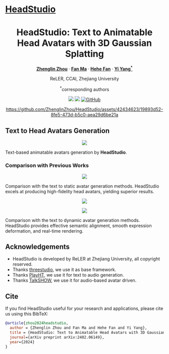 # [HeadStudio](https://github.com/ZhenglinZhou/HeadStudio)

<div align="center">
<h1>HeadStudio: Text to Animatable Head Avatars with 3D Gaussian Splatting</h1>

[**Zhenglin Zhou**](https://scholar.google.com/citations?user=6v7tOfEAAAAJ) · [**Fan Ma**](https://flowerfan.site/) · [**Hehe Fan**](https://hehefan.github.io/) · [**Yi Yang<sup>*</sup>**](https://scholar.google.com/citations?user=RMSuNFwAAAAJ)

ReLER, CCAI, Zhejiang University 

<sup>*</sup>corresponding authors

<a href='https://zhenglinzhou.github.io/HeadStudio-ProjectPage/'><img src='https://img.shields.io/badge/Project-Page-green'></a>
<a href='https://arxiv.org/abs/2402.06149'><img src='https://img.shields.io/badge/Technique-Report-red'></a>
[![GitHub](https://img.shields.io/github/stars/ZhenglinZhou/HeadStudio?style=social)](https://github.com/ZhenglinZhou/HeadStudio/)

https://github.com/ZhenglinZhou/HeadStudio/assets/42434623/19893d52-8fe5-473d-b5c0-aea29d6be21a

</div>

## Text to Head Avatars Generation

<p align="center">
<img src="./assets/teaser.png">
</p>

Text-based animatable avatars generation by **HeadStudio**.

### Comparison with Previous Works

<p align="center">
<img src="./assets/comparison_static_avatar.png">
</p>

Comparison with the text to static avatar generation methods.
HeadStudio excels at producing high-fidelity head avatars, yielding superior results.

<p align="center">
<img src="./assets/comparison_dynamic_avatar.png">
</p>

<p align="center">
<img src="./assets/comparison_dynamic_avatar_2.png">
</p>
Comparison with the text to dynamic avatar generation methods.
HeadStudio provides effective semantic alignment, smooth expression deformation, and real-time rendering.

## Acknowledgements
- HeadStudio is developed by ReLER at Zhejiang University, all copyright reserved.
- Thanks [threestudio](https://github.com/threestudio-project/threestudio), we use it as base framework.
- Thanks [PlayHT](https://play.ht/), we use it for text to audio generation.
- Thanks [TalkSHOW](https://arxiv.org/pdf/2212.04420.pdf), we use it for audio-based avatar driven.

## Cite
If you find HeadStudio useful for your research and applications, please cite us using this BibTeX:

```bibtex
@article{zhou2024headstudio,
  author = {Zhenglin Zhou and Fan Ma and Hehe Fan and Yi Yang},
  title = {HeadStudio: Text to Animatable Head Avatars with 3D Gaussian Splatting},
  journal={arXiv preprint arXiv:2402.06149},
  year={2024}
}
```